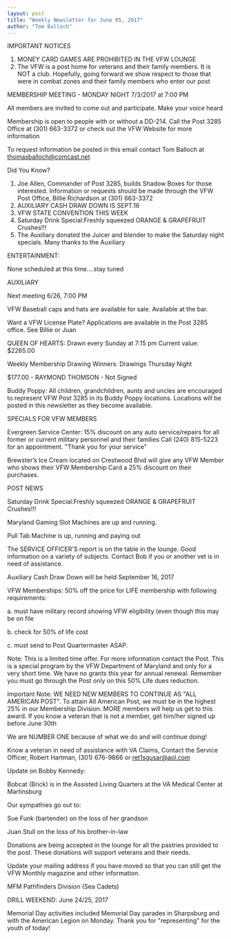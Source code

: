 ```yaml
---
layout: post
title: "Weekly Newsletter for June 05, 2017"
author: "Tom Balloch"
---
```

IMPORTANT NOTICES
1. MONEY CARD GAMES ARE PROHIBITED IN THE VFW LOUNGE
2.  The VFW is a post home for veterans and their family members.  It is NOT a club.  Hopefully, going forward we show respect to those that were in combat zones and their family members who enter our post
 
MEMBERSHIP MEETING - MONDAY NIGHT 7/3/2017 at 7:00 PM

All members are invited to come out and participate.  Make your voice heard

Membership is open to people with or without a DD-214.  Call the Post 3285 Office at (301) 663-3372 or check out the VFW Website for more information

To request information be posted in this email contact Tom Balloch at thomasballoch@comcast.net

Did You Know?
1.  Joe Allen, Commander of Post 3285, builds Shadow Boxes for those interested.  Information or requests should be made through the VFW Post Office, Billie Richardson at (301) 663-3372
2.  AUXILIARY CASH DRAW DOWN IS SEPT.16
3.  VFW STATE CONVENTION THIS WEEK
4.  Saturday Drink Special:Freshly squeezed ORANGE & GRAPEFRUIT Crushes!!!
5.  The Auxiliary donated the Juicer and blender to make the Saturday night specials.  Many thanks to the Auxiliary

ENTERTAINMENT:

None scheduled at this time....stay tuned

AUXILIARY

Next meeting 6/26, 7:00 PM

VFW Baseball caps and hats are available for sale.  Available at the bar.

Want a VFW License Plate?  Applications are available in the Post 3285 office.  See Billie or Juan

QUEEN OF HEARTS:  Drawn every Sunday at 7:15 pm  Current value: $2265.00  

Weekly Membership Drawing Winners: Drawings Thursday Night

$177.00 - RAYMOND THOMSON - Not Signed

Buddy Poppy:  All children, grandchildren, aunts and uncles are encouraged to represent VFW Post 3285 in its Buddy Poppy locations.  Locations will  be posted in this newsletter as they become available.  

SPECIALS FOR VFW MEMBERS

Evergreen Service Center:  15% discount on any auto service/repairs for all former or current military personnel and their families  Call (240) 815-5223 for an appointment. "Thank you for your service" 

Brewster’s Ice Cream located on Crestwood Blvd will give any VFW Member who shows their VFW Membership Card a 25% discount on their purchases.

POST NEWS

Saturday Drink Special:Freshly squeezed ORANGE & GRAPEFRUIT Crushes!!!

Maryland Gaming Slot Machines are up and running.

Pull Tab Machine is up, running and paying out

The SERVICE OFFICER'S report is on the table in the lounge.  Good information on a variety of subjects.  Contact Bob if you or another vet is in need of assistance.

Auxiliary Cash Draw Down will be held September 16, 2017

VFW Memberships: 50% off the price for LIFE membership with following requirements:

a. must have military record showing VFW eligibility (even though this may be on file

b. check for 50% of life cost

c. must send to Post Quartermaster ASAP.  

Note:  This is a limited time offer.  For more information contact the Post.  This is a special program by the VFW Department of Maryland and only for a very short time.  We have no grants this year for annual renewal.  Remember you must go through the Post only on this 50% Life dues reduction.

Important Note:  WE NEED NEW MEMBERS TO CONTINUE AS "ALL AMERICAN POST".  To attain All American Post, we must be in the highest 25% in our Membership Division.  MORE members will help us get to this award.  If you know a veteran that is not a member, get him/her signed up before June 30th

We are NUMBER ONE because of what we do and will continue doing!

Know a veteran in need of assistance with VA Claims, Contact the Service Officer, Robert Hartman, (301) 676-9866 or ret1sgusar@aol.com

Update on Bobby Kennedy:

Bobcat (Brick) is in the Assisted Living Quarters at the VA Medical Center at Martinsburg

Our sympathies go out to:

Sue Funk (bartender) on the loss of her grandson

Juan Stull on the loss of his brother-in-law

Donations are being accepted in the lounge for all the pastries provided to the post.  These donations will support veterans and their needs.

Update your mailing address if you have moved so that you can still get the VFW Monthly magazine and other information.
                                                                                                     
MFM Pathfinders Division (Sea Cadets)

DRILL WEEKEND:  June 24/25, 2017

Memorial Day activities included Memorial Day parades in Sharpsburg and with the American Legion on Monday.  Thank you for "representing" for the youth of today!
 
